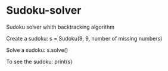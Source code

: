 # Sudoku-solver
Sudoku solver whith backtracking algorithm

Create a sudoku: s = Sudoku(9, 9, number of missing numbers)

Solve a sudoku: s.solve()

To see the sudoku: print(s)
